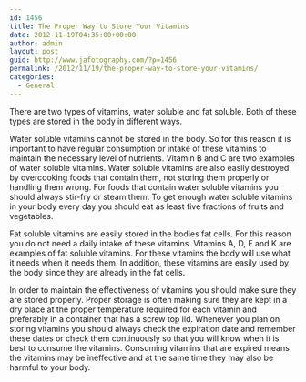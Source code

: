 ```yaml
---
id: 1456
title: The Proper Way to Store Your Vitamins
date: 2012-11-19T04:35:00+00:00
author: admin
layout: post
guid: http://www.jafotography.com/?p=1456
permalink: /2012/11/19/the-proper-way-to-store-your-vitamins/
categories:
  - General
---
```

There are two types of vitamins, water soluble and fat soluble. Both of these types are stored in the body in different ways.

Water soluble vitamins cannot be stored in the body. So for this reason it is important to have regular consumption or intake of these vitamins to maintain the necessary level of nutrients. Vitamin B and C are two examples of water soluble vitamins. Water soluble vitamins are also easily destroyed by overcooking foods that contain them, not storing them properly or handling them wrong. For foods that contain water soluble vitamins you should always stir-fry or steam them. To get enough water soluble vitamins in your body every day you should eat as least five fractions of fruits and vegetables.

Fat soluble vitamins are easily stored in the bodies fat cells. For this reason you do not need a daily intake of these vitamins. Vitamins A, D, E and K are examples of fat soluble vitamins. For these vitamins the body will use what it needs when it needs them. In addition, these vitamins are easily used by the body since they are already in the fat cells.

In order to maintain the effectiveness of vitamins you should make sure they are stored properly. Proper storage is often making sure they are kept in a dry place at the proper temperature required for each vitamin and preferably in a container that has a screw top lid. Whenever you plan on storing vitamins you should always check the expiration date and remember these dates or check them continuously so that you will know when it is best to consume the vitamins. Consuming vitamins that are expired means the vitamins may be ineffective and at the same time they may also be harmful to your body.